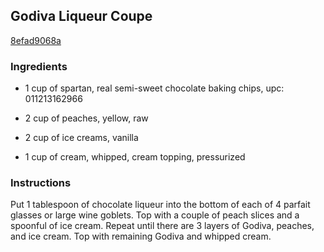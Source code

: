 ## Godiva Liqueur Coupe

[8efad9068a](http://www.food.com/recipe/godiva-liqueur-coupe-376871)

### Ingredients

 - 1 cup of spartan, real semi-sweet chocolate baking chips, upc: 011213162966

 - 2 cup of peaches, yellow, raw

 - 2 cup of ice creams, vanilla

 - 1 cup of cream, whipped, cream topping, pressurized

### Instructions

Put 1 tablespoon of chocolate liqueur into the bottom of each of 4 parfait glasses or large wine goblets. Top with a couple of peach slices and a spoonful of ice cream. Repeat until there are 3 layers of Godiva, peaches, and ice cream. Top with remaining Godiva and whipped cream.